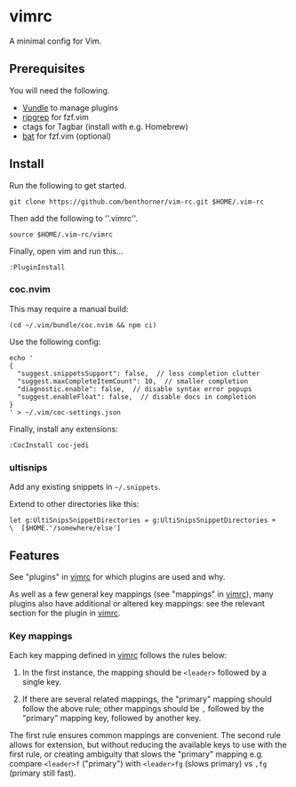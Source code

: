 # vimrc

A minimal config for Vim.

## Prerequisites

You will need the following.

  - [Vundle](https://github.com/VundleVim/Vundle.vim) to manage plugins
  - [ripgrep](https://github.com/BurntSushi/ripgrep#installation) for fzf.vim
  - ctags for Tagbar (install with e.g. Homebrew)
  - [bat](https://github.com/sharkdp/bat) for fzf.vim (optional)

## Install

Run the following to get started.

    git clone https://github.com/benthorner/vim-rc.git $HOME/.vim-rc

Then add the following to ''.vimrc''.

    source $HOME/.vim-rc/vimrc

Finally, open vim and run this...

    :PluginInstall

### coc.nvim

This may require a manual build:

    (cd ~/.vim/bundle/coc.nvim && npm ci)

Use the following config:

    echo '
    {
      "suggest.snippetsSupport": false,  // less completion clutter
      "suggest.maxCompleteItemCount": 10,  // smaller completion
      "diagnostic.enable": false,  // disable syntax error popups
      "suggest.enableFloat": false,  // disable docs in completion
    }
    ' > ~/.vim/coc-settings.json

Finally, install any extensions:

    :CocInstall coc-jedi

### ultisnips

Add any existing snippets in `~/.snippets`.

Extend to other directories like this:

    let g:UltiSnipsSnippetDirectories = g:UltiSnipsSnippetDirectories +
    \  [$HOME.'/somewhere/else']

## Features

See "plugins" in [vimrc](vimrc) for which plugins are used and why.

As well as a few general key mappings (see "mappings" in [vimrc](vimrc)), many plugins also have additional or altered key mappings: see the relevant section for the plugin in [vimrc](vimrc).

### Key mappings

Each key mapping defined in [vimrc](vimrc) follows the rules below:

1. In the first instance, the mapping should be `<leader>` followed by a single key.

2. If there are several related mappings, the "primary" mapping should follow the above rule; other mappings should be `,` followed by the "primary" mapping key, followed by another key.

The first rule ensures common mappings are convenient. The second rule allows for extension, but without reducing the available keys to use with the first rule, or creating ambiguity that slows the "primary" mapping e.g. compare `<leader>f` ("primary") with `<leader>fg` (slows primary) vs `,fg` (primary still fast).
